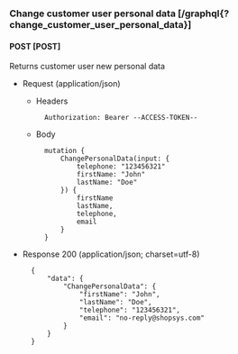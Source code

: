 ### Change customer user personal data [/graphql{?change_customer_user_personal_data}]

#### POST [POST]

Returns customer user new personal data

- Request (application/json)

    - Headers

            Authorization: Bearer --ACCESS-TOKEN--

    - Body

            mutation {
                ChangePersonalData(input: {
                    telephone: "123456321"
                    firstName: "John"
                    lastName: "Doe"
                }) {
                    firstName
                    lastName,
                    telephone,
                    email
                }
            }

- Response 200 (application/json; charset=utf-8)

        {
            "data": {
                "ChangePersonalData": {
                    "firstName": "John",
                    "lastName": "Doe",
                    "telephone": "123456321",
                    "email": "no-reply@shopsys.com"
                }
            }
        }
